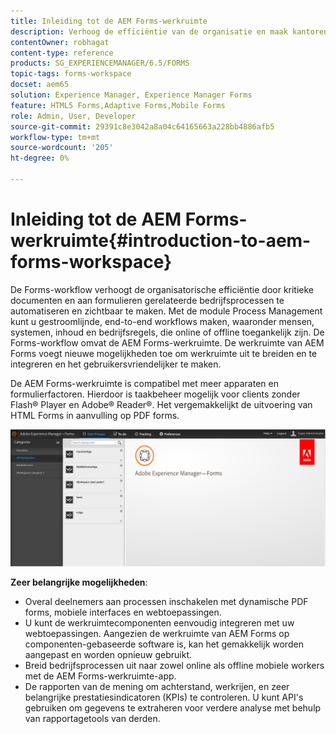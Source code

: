 ```yaml
---
title: Inleiding tot de AEM Forms-werkruimte
description: Verhoog de efficiëntie van de organisatie en maak kantoren zonder papieren door bedrijfsprocesautomatisering met LiveCycle AEM Forms-werkruimte.
contentOwner: robhagat
content-type: reference
products: SG_EXPERIENCEMANAGER/6.5/FORMS
topic-tags: forms-workspace
docset: aem65
solution: Experience Manager, Experience Manager Forms
feature: HTML5 Forms,Adaptive Forms,Mobile Forms
role: Admin, User, Developer
source-git-commit: 29391c8e3042a8a04c64165663a228bb4886afb5
workflow-type: tm+mt
source-wordcount: '205'
ht-degree: 0%

---
```


# Inleiding tot de AEM Forms-werkruimte{#introduction-to-aem-forms-workspace}

De Forms-workflow verhoogt de organisatorische efficiëntie door kritieke documenten en aan formulieren gerelateerde bedrijfsprocessen te automatiseren en zichtbaar te maken. Met de module Process Management kunt u gestroomlijnde, end-to-end workflows maken, waaronder mensen, systemen, inhoud en bedrijfsregels, die online of offline toegankelijk zijn. De Forms-workflow omvat de AEM Forms-werkruimte. De werkruimte van AEM Forms voegt nieuwe mogelijkheden toe om werkruimte uit te breiden en te integreren en het gebruikersvriendelijker te maken.

De AEM Forms-werkruimte is compatibel met meer apparaten en formulierfactoren. Hierdoor is taakbeheer mogelijk voor clients zonder Flash® Player en Adobe® Reader®. Het vergemakkelijkt de uitvoering van HTML Forms in aanvulling op PDF forms.

![ html-ws ](assets/html-ws.png)

**Zeer belangrijke mogelijkheden**:

* Overal deelnemers aan processen inschakelen met dynamische PDF forms, mobiele interfaces en webtoepassingen.
* U kunt de werkruimtecomponenten eenvoudig integreren met uw webtoepassingen. Aangezien de werkruimte van AEM Forms op componenten-gebaseerde software is, kan het gemakkelijk worden aangepast en worden opnieuw gebruikt.
* Breid bedrijfsprocessen uit naar zowel online als offline mobiele workers met de AEM Forms-werkruimte-app.
* De rapporten van de mening om achterstand, werkrijen, en zeer belangrijke prestatiesindicatoren (KPIs) te controleren. U kunt API&#39;s gebruiken om gegevens te extraheren voor verdere analyse met behulp van rapportagetools van derden.
